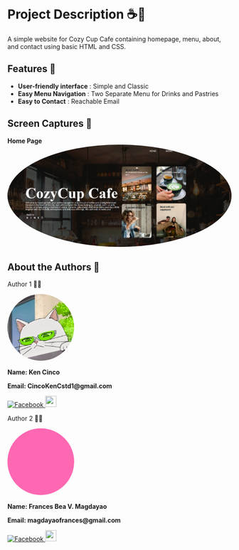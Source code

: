 # Project Description ☕️🍰
A simple website for Cozy Cup Cafe containing homepage, menu, about, and contact using basic HTML and CSS.

## Features 🌟
- __User-friendly interface__ : Simple and Classic
- __Easy Menu Navigation__ : Two Separate Menu for Drinks and Pastries
- __Easy to Contact__ : Reachable Email

## Screen Captures 📸
__Home Page__
<img src="https://github.com/Kenjicci/cozycup-cafe/blob/main/img/homepagess.png"
     style="border-radius: 50%;" 
     alt="HomepageScreenshot">

## About the Authors 👥
<p>Author 1 👨‍💻</p>
<img src="https://github.com/Kenjicci/cozycup-cafe/blob/main/img/Kenjicci.jpg" 
     width="150" 
     style="border-radius: 50%;" 
     alt="Kenjicci Photo">

__Name: Ken Cinco__

__Email: CincoKenCstd1@gmail.com__

<a href="https://www.facebook.com/ken.cinco.7330/">
  <img src="https://github.com/gauravghongde/social-icons/blob/master/PNG/Color/Facebook.png" alt="Facebook" width="25" height="25"/>
</a>
<a href="https://github.com/Kenjicci">
  <img src="https://github.com/gauravghongde/social-icons/blob/master/PNG/Color/Github.png" width="25" height="25"/>
</a>
<p></p>
<p>Author 2 👩‍💻</p>
<img src="https://github.com/Kenjicci/cozycup-cafe/blob/main/img/ampalayaa.jpg" 
     width="150" 
     style="border-radius: 50%;" 
     alt="ampalayaa Photo">

__Name: Frances Bea V. Magdayao__

__Email: magdayaofrances@gmail.com__

<a href="https://www.facebook.com/Isabelavua">
  <img src="https://github.com/gauravghongde/social-icons/blob/master/PNG/Color/Facebook.png" alt="Facebook" width="25" height="25"/>
</a>
<a href="https://github.com/ampalayaa">
  <img src="https://github.com/gauravghongde/social-icons/blob/master/PNG/Color/Github.png" width="25" height="25"/>
</a>






